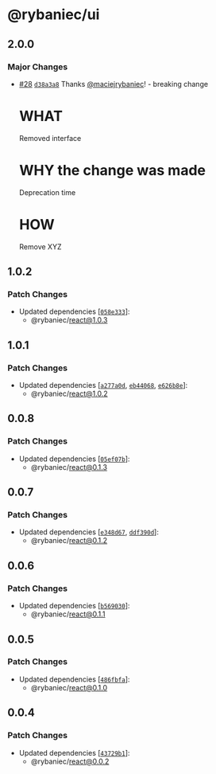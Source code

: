 # @rybaniec/ui

## 2.0.0

### Major Changes

- [#28](https://github.com/maciejrybaniec/npm-release/pull/28) [`d38a3a8`](https://github.com/maciejrybaniec/npm-release/commit/d38a3a8802baa1a80966eeb942cb59a0bced91b8) Thanks [@maciejrybaniec](https://github.com/maciejrybaniec)! - breaking change

  # WHAT

  Removed interface

  # WHY the change was made

  Deprecation time

  # HOW

  Remove XYZ

## 1.0.2

### Patch Changes

- Updated dependencies [[`058e333`](https://github.com/maciejrybaniec/npm-release/commit/058e3334e9e194547978517786fa0dbac5610d47)]:
  - @rybaniec/react@1.0.3

## 1.0.1

### Patch Changes

- Updated dependencies [[`a277a0d`](https://github.com/maciejrybaniec/npm-release/commit/a277a0d919aa68dc7f424e76c87beeb149571f13), [`eb44068`](https://github.com/maciejrybaniec/npm-release/commit/eb440686349eb9fd7732cbdabc1c1902395b9d46), [`e626b8e`](https://github.com/maciejrybaniec/npm-release/commit/e626b8ec015653e3e98f17bb7580effaa2a0cdeb)]:
  - @rybaniec/react@1.0.2

## 0.0.8

### Patch Changes

- Updated dependencies [[`05ef07b`](https://github.com/maciejrybaniec/npm-release/commit/05ef07bae4085eee495f5b18ff1cf9b89fde956c)]:
  - @rybaniec/react@0.1.3

## 0.0.7

### Patch Changes

- Updated dependencies [[`e348d67`](https://github.com/maciejrybaniec/npm-release/commit/e348d670026ae0a425f0e2b936dc6fae518d82da), [`ddf390d`](https://github.com/maciejrybaniec/npm-release/commit/ddf390dc966641cf456f238a6ea21e84ec71b309)]:
  - @rybaniec/react@0.1.2

## 0.0.6

### Patch Changes

- Updated dependencies [[`b569030`](https://github.com/maciejrybaniec/npm-release/commit/b5690309d6ebafb6b51890d129b75508ff720ec9)]:
  - @rybaniec/react@0.1.1

## 0.0.5

### Patch Changes

- Updated dependencies [[`486fbfa`](https://github.com/maciejrybaniec/npm-release/commit/486fbfae81be9c0417e52f97131022ad05d76d13)]:
  - @rybaniec/react@0.1.0

## 0.0.4

### Patch Changes

- Updated dependencies [[`43729b1`](https://github.com/maciejrybaniec/npm-release/commit/43729b1f08b7d505ab3bc62297e5254e25588c6a)]:
  - @rybaniec/react@0.0.2
